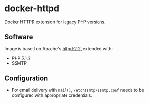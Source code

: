 # docker-httpd

Docker HTTPD extension for legacy PHP versions.

## Software

Image is based on Apache's [httpd:2.2](https://github.com/docker-library/httpd), extended with:

- PHP 5.1.3
- SSMTP

## Configuration

- For email delivery with `mail()`, `/etc/ssmtp/ssmtp.conf` needs to be
  configured with appropriate credentials.
